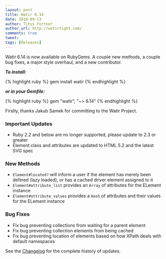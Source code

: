 ```yaml
---
layout: post
title: Watir 6.14
date: 2018-09-13
author: Titus Fortner
author_url: http://watirtight.com/
comments: true
tweet: 
tags: [Releases]
---
```


Watir 6.14 is now available on RubyGems. A couple new methods, a couple bug fixes, a major style overhaul, 
and a new contributor.
<!--more-->

***To install:***

{% highlight ruby %}
gem install watir
{% endhighlight %}

***or in your Gemfile:*** 

{% highlight ruby %}
gem "watir", "~> 6.14"
{% endhighlight %}
<p></p>

Firstly, thanks Jakub Samek for committing to the Watir Project.

### Important Updates

* Ruby 2.2 and below are no longer supported, please update to 2.3 or greater
* Element class and attributes are updated to HTML 5.2 and the latest SVG spec

### New Methods

* `Element#located?` will inform a user if the element has merely been defined (lazy loaded), or has
 a cached driver element assigned to it
*  `Element#attribute_list` provides an `Array` of attributes for the ELement instance
*  `Element#attribute_values` provides a `Hash` of attributes and their values for the ELement instance

### Bug Fixes

* Fix bug preventing collections from waiting for a parent element
* Fix bug preventing collection elements from being cached
* Fix bug preventing location of elements based on how XPath deals with default namespaces 


See the [Changelog](https://github.com/watir/watir/blob/master/CHANGES.md) 
for the complete history of updates.